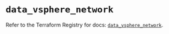 # `data_vsphere_network`

Refer to the Terraform Registry for docs: [`data_vsphere_network`](https://registry.terraform.io/providers/hashicorp/vsphere/2.9.2/docs/data-sources/network).
